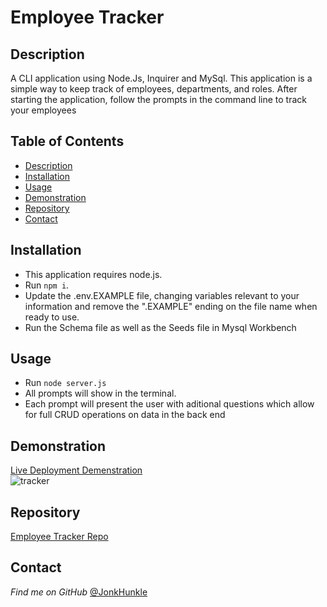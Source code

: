 # Employee Tracker

## Description

A CLI application using Node.Js, Inquirer and MySql. This application is a simple way to keep track of employees, departments, and roles. After starting the application, follow the prompts in the command line to track your employees

## Table of Contents
* [Description](#description)
* [Installation](#installation)
* [Usage](#usage)
* [Demonstration](#demonstration)
* [Repository](#repository)
* [Contact](#contact)

## Installation

- This application requires node.js.
- Run ```npm i```.
- Update the .env.EXAMPLE file, changing variables relevant to your information and remove the ".EXAMPLE" ending on the file name when ready to use. 
- Run the Schema file as well as the Seeds file in Mysql Workbench

## Usage

- Run ```node server.js```
- All prompts will show in the terminal.
- Each prompt will present the user with aditional questions which allow for full CRUD operations on data in the back end

## Demonstration

[Live Deployment Demenstration](https://drive.google.com/file/d/126jAW9THud4AC2m8pOLZcQnTuupVivoZ/view?usp=sharing)
<br/>
![tracker](https://i.imgur.com/1ksPTPA.png)

## Repository

[Employee Tracker Repo](https://github.com/JonkHunkle/employeeTracker)


## Contact

*Find me on GitHub* [@JonkHunkle](https://github.com/JonkHunkle)
